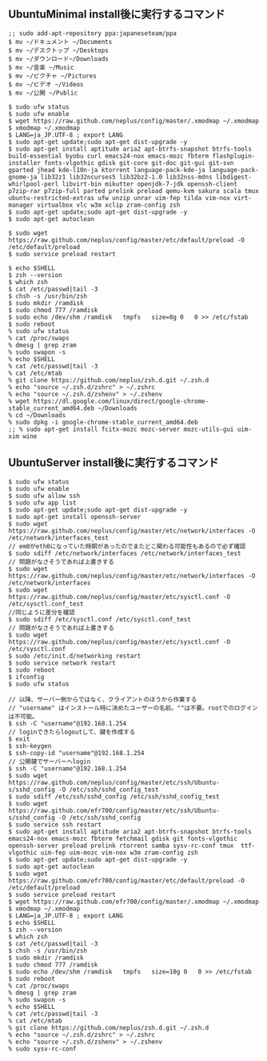 <!-- -*- gfm -*- -->

## UbuntuMinimal install後に実行するコマンド ##
	;; sudo add-apt-repository ppa:japaneseteam/ppa
	$ mv ~/ドキュメント ~/Documents
	$ mv ~/デスクトップ ~/Desktops
	$ mv ~/ダウンロード~/Downloads
	$ mv ~/音楽 ~/Music
	$ mv ~/ピクチャ ~/Pictures
	$ mv ~/ビデオ ~/Videos
	$ mv ~/公開 ~/Public
	
	$ sudo ufw status
	$ sudo ufw enable
	$ wget https://raw.github.com/neplus/config/master/.xmodmap ~/.xmodmap
	$ xmodmap ~/.xmodmap
	$ LANG=ja_JP.UTF-8 ; export LANG
	$ sudo apt-get update;sudo apt-get dist-upgrade -y
	$ sudo apt-get install aptitude aria2 apt-btrfs-snapshot btrfs-tools build-essential byobu curl emacs24-nox emacs-mozc fbterm flashplugin-installer fonts-vlgothic gdisk git-core git-doc git-gui git-svn gparted jhead kde-l10n-ja ktorrent language-pack-kde-ja language-pack-gnome-ja lib32z1 lib32ncurses5 lib32bz2-1.0 lib32nss-mdns libdigest-whirlpool-perl libvirt-bin mikutter openjdk-7-jdk openssh-client p7zip-rar p7zip-full parted prelink preload qemu-kvm sakura scala tmux ubuntu-restricted-extras ufw unzip unrar uim-fep tilda vim-nox virt-manager virtualbox vlc w3m xclip zram-config zsh
	$ sudo apt-get update;sudo apt-get dist-upgrade -y
	$ sudo apt-get autoclean

	$ sudo wget https://raw.github.com/neplus/config/master/etc/default/preload -O /etc/default/preload
	$ sudo service preload restart

	$ echo $SHELL
	$ zsh --version
	$ which zsh
	$ cat /etc/passwd|tail -3
	$ chsh -s /usr/bin/zsh
	$ sudo mkdir /ramdisk
	$ sudo chmod 777 /ramdisk
	$ sudo echo /dev/shm /ramdisk   tmpfs   size=8g 0   0 >> /etc/fstab
	$ sudo reboot
	% sudo ufw status
	% cat /proc/swaps
	% dmesg | grep zram
	% sudo swapon -s
	% echo $SHELL
	% cat /etc/passwd|tail -3
	% cat /etc/mtab
	% git clone https://github.com/neplus/zsh.d.git ~/.zsh.d
	% echo "source ~/.zsh.d/zshrc" > ~/.zshrc
	% echo "source ~/.zsh.d/zshenv" > ~/.zshenv
	% wget https://dl.google.com/linux/direct/google-chrome-stable_current_amd64.deb ~/Downloads
	% cd ~/Downloads
	% sudo dpkg -i google-chrome-stable_current_amd64.deb
	;; % sudo apt-get install fcitx-mozc mozc-server mozc-utils-gui uim-xim wine
	 
	
## UbuntuServer install後に実行するコマンド ##
	$ sudo ufw status
	$ sudo ufw enable
	$ sudo ufw allow ssh
	$ sudo ufw app list
	$ sudo apt-get update;sudo apt-get dist-upgrade -y
	$ sudo apt-get install openssh-server
	$ sudo wget https://raw.github.com/neplus/config/master/etc/network/interfaces -O /etc/network/interfaces_test
	// em0がeth0になっていた時期があったのでまたどこ関わる可能性もあるので必ず確認
	$ sudo sdiff /etc/network/interfaces /etc/network/interfaces_test
	// 問題がなさそうであれば上書きする
	$ sudo wget https://raw.github.com/neplus/config/master/etc/network/interfaces -O /etc/network/interfaces
	$ sudo wget https://raw.github.com/neplus/config/master/etc/sysctl.conf -O /etc/sysctl.conf_test
	//同じように差分を確認
	$ sudo sdiff /etc/sysctl.conf /etc/sysctl.conf_test
	// 問題がなさそうであれば上書きする
	$ sudo wget https://raw.github.com/neplus/config/master/etc/sysctl.conf -O /etc/sysctl.conf
	$ sudo /etc/init.d/networking restart
	$ sudo service network restart
	$ sudo reboot
	$ ifconfig
	$ sudo ufw status
	
	// 以降、サーバー側からではなく、クライアントのほうから作業する
	// "username" はインストール時に決めたユーザーの名前。""は不要。rootでのログインは不可能。
	$ ssh -C "username"@192.168.1.254
	// loginできたらlogoutして、鍵を作成する
	$ exit
	$ ssh-keygen
	$ ssh-copy-id "username"@192.168.1.254
	// 公開鍵でサーバーへlogin
	$ ssh -C "username"@192.168.1.254
	$ sudo wget https://raw.github.com/neplus/config/master/etc/ssh/Ubuntu-s/sshd_config -O /etc/ssh/sshd_config_test
	$ sudo sdiff /etc/ssh/sshd_config /etc/ssh/sshd_config_test
	$ sudo wget https://raw.github.com/efr700/config/master/etc/ssh/Ubuntu-s/sshd_config -O /etc/ssh/sshd_config
	$ sudo service ssh restart
	$ sudo apt-get install aptitude aria2 apt-btrfs-snapshot btrfs-tools emacs24-nox emacs-mozc fbterm fetchmail gdisk git fonts-vlgothic openssh-server preload prelink rtorrent samba sysv-rc-conf tmux  ttf-vlgothic uim-fep uim-mozc vim-nox w3m zram-config zsh
	$ sudo apt-get update;sudo apt-get dist-upgrade -y
	$ sudo apt-get autoclean
	$ sudo wget https://raw.github.com/efr700/config/master/etc/default/preload -O /etc/default/preload
	$ sudo service preload restart
	$ wget https://raw.github.com/efr700/config/master/.xmodmap ~/.xmodmap
	$ xmodmap ~/.xmodmap
	$ LANG=ja_JP.UTF-8 ; export LANG
	$ echo $SHELL
	$ zsh --version
	$ which zsh
	$ cat /etc/passwd|tail -3
	$ chsh -s /usr/bin/zsh
	$ sudo mkdir /ramdisk
	$ sudo chmod 777 /ramdisk
	$ sudo echo /dev/shm /ramdisk   tmpfs   size=10g 0   0 >> /etc/fstab
	$ sudo reboot
	% cat /proc/swaps
	% dmesg | grep zram
	% sudo swapon -s
	% echo $SHELL
	% cat /etc/passwd|tail -3
	% cat /etc/mtab
	% git clone https://github.com/neplus/zsh.d.git ~/.zsh.d
	% echo "source ~/.zsh.d/zshrc" > ~/.zshrc
	% echo "source ~/.zsh.d/zshenv" > ~/.zshenv
	% sudo sysv-rc-conf
